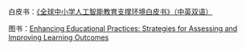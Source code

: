 白皮书：[《全球中小学人工智能教育支撑环境白皮书》（中英双语）](https://sli.bnu.edu.cn/a/xiazaizhuanqu/guojijiaoyuxinxihuadongtai/list_85_2.html)

图书：[Enhancing Educational Practices: Strategies for Assessing and Improving Learning Outcomes](https://novapublishers.com/shop/enhancing-educational-practices-strategies-for-assessing-and-improving-learning-outcomes/)
